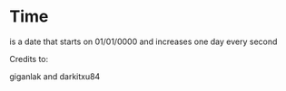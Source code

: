 # Time 
is a date that starts on 01/01/0000 and increases one day every second

Credits to:

giganlak and darkitxu84

